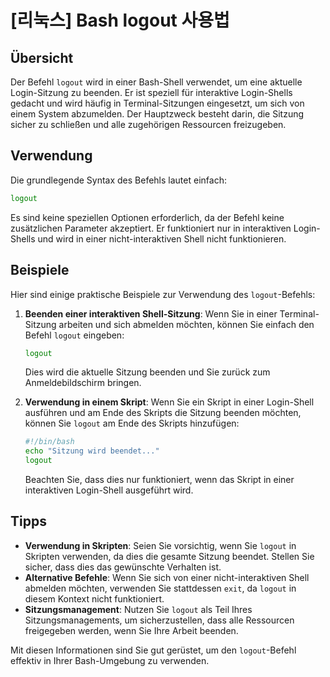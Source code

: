 # [리눅스] Bash logout 사용법

## Übersicht
Der Befehl `logout` wird in einer Bash-Shell verwendet, um eine aktuelle Login-Sitzung zu beenden. Er ist speziell für interaktive Login-Shells gedacht und wird häufig in Terminal-Sitzungen eingesetzt, um sich von einem System abzumelden. Der Hauptzweck besteht darin, die Sitzung sicher zu schließen und alle zugehörigen Ressourcen freizugeben.

## Verwendung
Die grundlegende Syntax des Befehls lautet einfach:

```bash
logout
```

Es sind keine speziellen Optionen erforderlich, da der Befehl keine zusätzlichen Parameter akzeptiert. Er funktioniert nur in interaktiven Login-Shells und wird in einer nicht-interaktiven Shell nicht funktionieren.

## Beispiele
Hier sind einige praktische Beispiele zur Verwendung des `logout`-Befehls:

1. **Beenden einer interaktiven Shell-Sitzung**:
   Wenn Sie in einer Terminal-Sitzung arbeiten und sich abmelden möchten, können Sie einfach den Befehl `logout` eingeben:

   ```bash
   logout
   ```

   Dies wird die aktuelle Sitzung beenden und Sie zurück zum Anmeldebildschirm bringen.

2. **Verwendung in einem Skript**:
   Wenn Sie ein Skript in einer Login-Shell ausführen und am Ende des Skripts die Sitzung beenden möchten, können Sie `logout` am Ende des Skripts hinzufügen:

   ```bash
   #!/bin/bash
   echo "Sitzung wird beendet..."
   logout
   ```

   Beachten Sie, dass dies nur funktioniert, wenn das Skript in einer interaktiven Login-Shell ausgeführt wird.

## Tipps
- **Verwendung in Skripten**: Seien Sie vorsichtig, wenn Sie `logout` in Skripten verwenden, da dies die gesamte Sitzung beendet. Stellen Sie sicher, dass dies das gewünschte Verhalten ist.
- **Alternative Befehle**: Wenn Sie sich von einer nicht-interaktiven Shell abmelden möchten, verwenden Sie stattdessen `exit`, da `logout` in diesem Kontext nicht funktioniert.
- **Sitzungsmanagement**: Nutzen Sie `logout` als Teil Ihres Sitzungsmanagements, um sicherzustellen, dass alle Ressourcen freigegeben werden, wenn Sie Ihre Arbeit beenden.

Mit diesen Informationen sind Sie gut gerüstet, um den `logout`-Befehl effektiv in Ihrer Bash-Umgebung zu verwenden.
